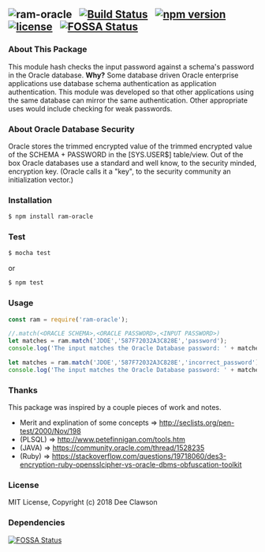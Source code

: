 ## ![ram-oracle](https://i.imgur.com/GH3Xr5e.png) &nbsp; [![Build Status](https://travis-ci.org/kdclaw3/ram-oracle.svg?branch=v0.0.1)](https://travis-ci.org/kdclaw3/ram-oracle) &nbsp; [![npm version](https://badge.fury.io/js/ram-oracle.svg)](https://badge.fury.io/js/ram-oracle) &nbsp; [![license](https://img.shields.io/badge/license-MIT-brightgreen.svg)](./LICENSE) &nbsp; [![FOSSA Status](https://app.fossa.io/api/projects/git%2Bgithub.com%2Fkdclaw3%2Fram-oracle.svg?type=shield)](https://app.fossa.io/projects/git%2Bgithub.com%2Fkdclaw3%2Fram-oracle?ref=badge_shield)


### About This Package

This module hash checks the input password against a schema's password in the Oracle database. **Why?** Some database driven Oracle enterprise applications use database schema authentication as application authentication. This module was developed so that other applications using the same database can mirror the same authentication. Other appropriate uses would include checking for weak passwords. 

### About Oracle Database Security

Oracle stores the trimmed encrypted value of the trimmed encrypted value of the SCHEMA + PASSWORD in the [SYS.USER$] table/view. Out of the box Oracle databases use a standard and well know, to the security minded, encryption key. (Oracle calls it a "key", to the security community an initialization vector.) 

### Installation

```sh
$ npm install ram-oracle
```

### Test

```sh
$ mocha test
```
or
```sh
$ npm test
```

### Usage

```js
const ram = require('ram-oracle');

//.match(<ORACLE SCHEMA>,<ORACLE PASSWORD>,<INPUT PASSWORD>)
let matches = ram.match('JDOE','587F72032A3C828E','password');
console.log('The input matches the Oracle Database password: ' + matches + '.');

let matches = ram.match('JDOE','587F72032A3C828E','incorrect_password');
console.log('The input matches the Oracle Database password: ' + matches + '.');
```

### Thanks

This package was inspired by a couple pieces of work and notes. 
* Merit and explination of some concepts => http://seclists.org/pen-test/2000/Nov/198 
* (PLSQL) => http://www.petefinnigan.com/tools.htm
* (JAVA) => https://community.oracle.com/thread/1528235
* (Ruby) => https://stackoverflow.com/questions/19718060/des3-encryption-ruby-opensslcipher-vs-oracle-dbms-obfuscation-toolkit

### License

MIT License, Copyright (c) 2018 Dee Clawson

### Dependencies

[![FOSSA Status](https://app.fossa.io/api/projects/git%2Bgithub.com%2Fkdclaw3%2Fram-oracle.svg?type=large)](https://app.fossa.io/projects/git%2Bgithub.com%2Fkdclaw3%2Fram-oracle?ref=badge_large)
